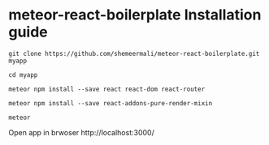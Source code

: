 # meteor-react-boilerplate Installation guide

`git clone https://github.com/shemeermali/meteor-react-boilerplate.git myapp`

`cd myapp`

`meteor npm install --save react react-dom react-router`

`meteor npm install --save react-addons-pure-render-mixin`

`meteor`

Open app in brwoser http://localhost:3000/ 

